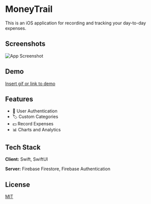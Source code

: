 
# MoneyTrail

This is an iOS application for recording and tracking your day-to-day expenses.


## Screenshots

![App Screenshot](https://via.placeholder.com/468x300?text=App+Screenshot+Here)


## Demo

[Insert gif or link to demo](https://github.com/u4dara/MoneyTrails_SwiftUI/assets/39787352/347cb2e1-1690-41ad-92e8-a503d6303f4a)


## Features

- 👨 User Authentication
- 🏷️ Custom Categories
- 💵 Record Expenses
- 📊 Charts and Analytics


## Tech Stack

**Client:** Swift, SwiftUI

**Server:** Firebase Firestore, Firebase Authentication


## License

[MIT](https://choosealicense.com/licenses/mit/)

